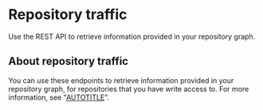 # Repository traffic

Use the REST API to retrieve information provided in your repository graph.

## About repository traffic

You can use these endpoints to retrieve information provided in your repository graph, for repositories that you have write access to. For more information, see "[AUTOTITLE](/repositories/viewing-activity-and-data-for-your-repository/viewing-traffic-to-a-repository)".

